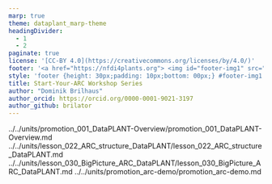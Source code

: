 ```yaml
---
marp: true
theme: dataplant_marp-theme
headingDivider: 
  - 1
  - 2
paginate: true
license: '[CC-BY 4.0](https://creativecommons.org/licenses/by/4.0/)'
footer: '<a href="https://nfdi4plants.org"> <img id="footer-img1" src="../../../img/_logos/DataPLANT/DataPLANT_logo_square_bg_transparent.svg"></a> <a href="https://ceplas.eu"> <img id="footer-img2" src="../../../img/_logos/CEPLAS/CEPLAS_Icon.jpeg"></a><a href="https://creativecommons.org/licenses/by/4.0/"><img id="footer-img3" src="../../../img/_logos/CreativeCommons/by.svg"></a>'
style: 'footer {height: 30px;padding: 10px;bottom: 00px;} #footer-img1 {height: 30px; padding-left: 0px;} #footer-img2 {height: 30px; padding-left: 20px;opacity: 0.5;}  #footer-img3 {height: 20px;padding-left: 20px; opacity: 0.5;}'
title: Start-Your-ARC Workshop Series
author: "Dominik Brilhaus"
author_orcid: https://orcid.org/0000-0001-9021-3197
author_github: brilator
---
```


../../units/promotion_001_DataPLANT-Overview/promotion_001_DataPLANT-Overview.md
../../units/lesson_022_ARC_structure_DataPLANT/lesson_022_ARC_structure_DataPLANT.md
../../units/lesson_030_BigPicture_ARC_DataPLANT/lesson_030_BigPicture_ARC_DataPLANT.md
../../units/promotion_arc-demo/promotion_arc-demo.md